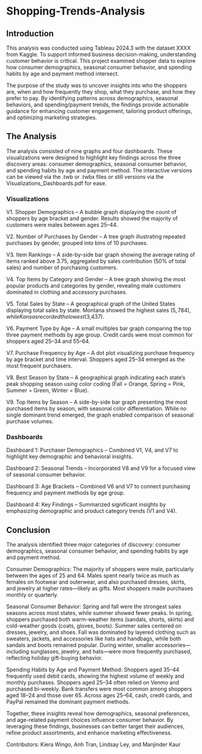 # Shopping-Trends-Analysis

## Introduction

This analysis was conducted using Tableau 2024.3 with the dataset XXXX from Kaggle. To support informed business decision-making, understanding customer behavior is critical. This project examined shopper data to explore how consumer demographics, seasonal consumer behavior, and spending habits by age and payment method intersect.

The purpose of the study was to uncover insights into who the shoppers are, when and how frequently they shop, what they purchase, and how they prefer to pay. By identifying patterns across demographics, seasonal behaviors, and spending/payment trends, the findings provide actionable guidance for enhancing customer engagement, tailoring product offerings, and optimizing marketing strategies.

## The Analysis
The analysis consisted of nine graphs and four dashboards. These visualizations were designed to highlight key findings across the three discovery areas: consumer demographics, seasonal consumer behavior, and spending habits by age and payment method. The interactive versions can be viewed via the .twb or .twbx files or still versions via the Visualizations_Dashboards.pdf for ease. 

### Visualizations
V1. Shopper Demographics – A bubble graph displaying the count of shoppers by age bracket and gender. Results showed the majority of customers were males between ages 25–44.

V2. Number of Purchases by Gender – A tree graph illustrating repeated purchases by gender, grouped into bins of 10 purchases.

V3. Item Rankings – A side-by-side bar graph showing the average rating of items ranked above 3.75, aggregated by sales contribution (50% of total sales) and number of purchasing customers.

V4. Top Items by Category and Gender – A tree graph showing the most popular products and categories by gender, revealing male customers dominated in clothing and accessory purchases.

V5. Total Sales by State – A geographical graph of the United States displaying total sales by state. Montana showed the highest sales ($5,784), while Kansas recorded the lowest ($3,437).

V6. Payment Type by Age – A small multiples bar graph comparing the top three payment methods by age group. Credit cards were most common for shoppers aged 25–34 and 55–64.

V7. Purchase Frequency by Age – A dot plot visualizing purchase frequency by age bracket and time interval. Shoppers aged 25–34 emerged as the most frequent purchasers.

V8. Best Season by State – A geographical graph indicating each state’s peak shopping season using color coding (Fall = Orange, Spring = Pink, Summer = Green, Winter = Blue).

V9. Top Items by Season – A side-by-side bar graph presenting the most purchased items by season, with seasonal color differentiation. While no single dominant trend emerged, the graph enabled comparison of seasonal purchase volumes.

### Dashboards
Dashboard 1: Purchaser Demographics – Combined V1, V4, and V7 to highlight key demographic and behavioral insights.

Dashboard 2: Seasonal Trends – Incorporated V8 and V9 for a focused view of seasonal consumer behavior.

Dashboard 3: Age Brackets – Combined V6 and V7 to connect purchasing frequency and payment methods by age group.

Dashboard 4: Key Findings – Summarized significant insights by emphasizing demographic and product category trends (V1 and V4).

## Conclusion

The analysis identified three major categories of discovery: consumer demographics, seasonal consumer behavior, and spending habits by age and payment method.

Consumer Demographics: The majority of shoppers were male, particularly between the ages of 25 and 64. Males spent nearly twice as much as females on footwear and outerwear, and also purchased dresses, skirts, and jewelry at higher rates—likely as gifts. Most shoppers made purchases monthly or quarterly.

Seasonal Consumer Behavior: Spring and fall were the strongest sales seasons across most states, while summer showed fewer peaks. In spring, shoppers purchased both warm-weather items (sandals, shorts, skirts) and cold-weather goods (coats, gloves, boots). Summer sales centered on dresses, jewelry, and shoes. Fall was dominated by layered clothing such as sweaters, jackets, and accessories like hats and handbags, while both sandals and boots remained popular. During winter, smaller accessories—including sunglasses, jewelry, and hats—were more frequently purchased, reflecting holiday gift-buying behavior.

Spending Habits by Age and Payment Method: Shoppers aged 35–44 frequently used debit cards, showing the highest volume of weekly and monthly purchases. Shoppers aged 25–34 often relied on Venmo and purchased bi-weekly. Bank transfers were most common among shoppers aged 18–24 and those over 65. Across ages 25–64, cash, credit cards, and PayPal remained the dominant payment methods.

Together, these insights reveal how demographics, seasonal preferences, and age-related payment choices influence consumer behavior. By leveraging these findings, businesses can better target their audiences, refine product assortments, and enhance marketing effectiveness.


Contributors: Kiera Wingo, Anh Tran, Lindsay Ley, and Manjinder Kaur
